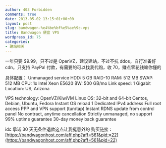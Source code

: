 ```yaml
---
author: 403 Forbidden
comments: true
date: 2013-05-02 13:15:01+00:00
layout: post
slug: bandwagon-%e4%be%bf%e5%ae%9c-vps
title: Bandwagon 便宜 VPS
wordpress_id: 75
categories:
- 建站相关
---
```

一年只要 $9.99，只不过是 OpenVZ，建议建站，不过不抗 ddos，自行准备好 cdn，只支持 PayPal 付款，有需要的可以找我代购，收 70，赚点零花钱嘛你懂的

具体配置：
Unmanaged service
HDD: 5 GB RAID-10
RAM: 512 MB
SWAP: 512 MB
CPU: 1x Intel Xeon E5620
BW: 500 GB/mo
Link speed: 1 Gigabit
Location: US, Arizona

VPS technology: OpenVZ/KiwiVM 
Linux OS: 32-bit and 64-bit Centos, Debian, Ubuntu, Fedora
Instant OS reload
1 Dedicated IPv4 address
Full root access
PPP and VPN support (tun/tap)
Instant RDNS update from control panel
No contract, anytime cancellation 
Strictly unmanaged, no support
99% uptime guarantee
30-day money back guarantee

idc 承诺 30 天无条件退款这点让我挺意外的
购买链接：[https://bandwagonhost.com/aff.php?aff=561&pid;=22](https://bandwagonhost.com/aff.php?aff=561&pid=22)
